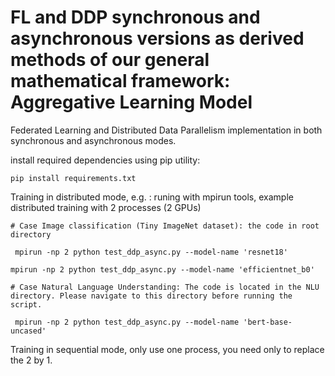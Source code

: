 # FL and DDP synchronous and asynchronous versions as derived methods of our general mathematical framework: Aggregative Learning Model

Federated Learning and Distributed Data Parallelism implementation in both synchronous and asynchronous modes. 

install required dependencies using pip utility:

`` pip install requirements.txt `` 

Training in distributed mode, e.g. : runing with mpirun tools, example distributed training with 2 processes (2 GPUs)
    
    # Case Image classification (Tiny ImageNet dataset): the code in root directory

`` mpirun -np 2 python test_ddp_async.py --model-name 'resnet18'``

`` mpirun -np 2 python test_ddp_async.py --model-name 'efficientnet_b0' ``

    # Case Natural Language Understanding: The code is located in the NLU directory. Please navigate to this directory before running the script.

`` mpirun -np 2 python test_ddp_async.py --model-name 'bert-base-uncased'``


Training in sequential mode, only use one process, you need only to replace the 2 by 1. 




